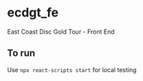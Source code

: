 # ecdgt_fe
East Coast Disc Gold Tour - Front End

## To run
Use `npx react-scripts start` for local testing
